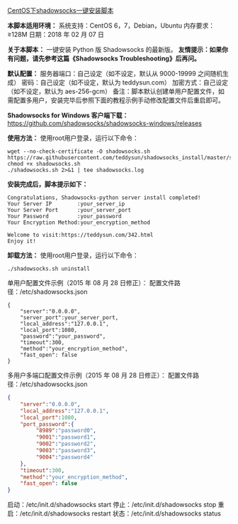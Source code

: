 [CentOS下shadowsocks一键安装脚本](https://teddysun.com/wp-content/uploads/2014/shadowsocks.png)

**本脚本适用环境：**
系统支持：CentOS 6，7，Debian，Ubuntu
内存要求：≥128M
日期：2018 年 02 月 07 日

**关于本脚本：**
一键安装 Python 版 Shadowsocks 的最新版。
**友情提示：如果你有问题，请先参考这篇《Shadowsocks Troubleshooting》后再问。**



**默认配置：**
服务器端口：自己设定（如不设定，默认从 9000-19999 之间随机生成）
密码：自己设定（如不设定，默认为 teddysun.com）
加密方式：自己设定（如不设定，默认为 aes-256-gcm）
备注：脚本默认创建单用户配置文件，如需配置多用户，安装完毕后参照下面的教程示例手动修改配置文件后重启即可。

**Shadowsocks for Windows 客户端下载：**
<https://github.com/shadowsocks/shadowsocks-windows/releases>

**使用方法：**
使用root用户登录，运行以下命令：

```bsh
wget --no-check-certificate -O shadowsocks.sh https://raw.githubusercontent.com/teddysun/shadowsocks_install/master/shadowsocks.sh
chmod +x shadowsocks.sh
./shadowsocks.sh 2>&1 | tee shadowsocks.log
```

**安装完成后，脚本提示如下：**

```bsh
Congratulations, Shadowsocks-python server install completed!
Your Server IP        :your_server_ip
Your Server Port      :your_server_port
Your Password         :your_password
Your Encryption Method:your_encryption_method

Welcome to visit:https://teddysun.com/342.html
Enjoy it!
```

**卸载方法：**
使用root用户登录，运行以下命令：

```bsh
./shadowsocks.sh uninstall
```

单用户配置文件示例（2015 年 08 月 28 日修正）：
配置文件路径：/etc/shadowsocks.json

```
{
    "server":"0.0.0.0",
    "server_port":your_server_port,
    "local_address":"127.0.0.1",
    "local_port":1080,
    "password":"your_password",
    "timeout":300,
    "method":"your_encryption_method",
    "fast_open": false
}
```

多用户多端口配置文件示例（2015 年 08 月 28 日修正）：
配置文件路径：/etc/shadowsocks.json

```json
{
    "server":"0.0.0.0",
    "local_address":"127.0.0.1",
    "local_port":1080,
    "port_password":{
         "8989":"password0",
         "9001":"password1",
         "9002":"password2",
         "9003":"password3",
         "9004":"password4"
    },
    "timeout":300,
    "method":"your_encryption_method",
    "fast_open": false
}
```

启动：/etc/init.d/shadowsocks start
停止：/etc/init.d/shadowsocks stop
重启：/etc/init.d/shadowsocks restart
状态：/etc/init.d/shadowsocks status